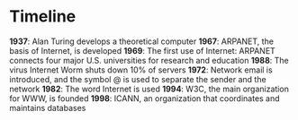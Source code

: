 # Timeline

**1937**: Alan Turing develops a theoretical computer
**1967**: ARPANET, the basis of Internet, is developed
**1969**: The first use of Internet: ARPANET connects four major U.S. universities for research and education
**1988**: The virus Internet Worm shuts down 10% of servers
**1972**: Network email is introduced, and the symbol @ is used to separate the sender and the network
**1982**: The word Internet is used
**1994**: W3C, the main organization for WWW, is founded
**1998**: ICANN, an organization that coordinates and maintains databases
